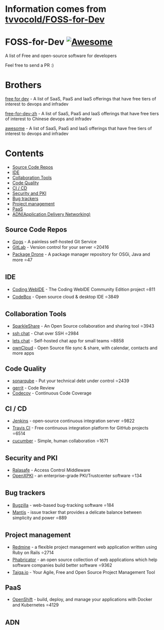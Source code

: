 # Information comes from [tvvocold/FOSS-for-Dev](https://github.com/tvvocold/FOSS-for-Dev)
# FOSS-for-Dev  [![Awesome](https://cdn.rawgit.com/sindresorhus/awesome/d7305f38d29fed78fa85652e3a63e154dd8e8829/media/badge.svg)](https://github.com/sindresorhus/awesome)
A list of Free and open-source software for developers

 
Feel free to send a PR :)
# Brothers
[free for dev](https://github.com/ripienaar/free-for-dev) - A list of SaaS, PaaS and IaaS offerings that have free tiers of interest to devops and infradev

[free-for-dev-zh](https://github.com/qinghuaiorg/free-for-dev-zh) - A list of SaaS, PaaS and IaaS offerings that have free tiers of interest to Chinese devops and infradev

[awesome](https://github.com/sindresorhus/awesome) - A list of SaaS, PaaS and IaaS offerings that have free tiers of interest to devops and infradev


# Contents
   * [Source Code Repos](#source-code-repos)
   * [IDE](#ide)
   * [Collaboration Tools](#collaboration-tools)
   * [Code Quality](#code-quality)
   * [CI / CD](#ci--cd)
   * [Security and PKI](#security-and-pki)
   * [Bug trackers](#bug-trackers)
   * [Project management](#project-management)
   * [PaaS](#paas)
   * [ADN(Application Delivery Networking)](#adn)


## Source Code Repos 

 * [Gogs](https://github.com/gogits/gogs)  - A painless self-hosted Git Service 
 * [GitLab](https://github.com/gitlabhq/gitlabhq) - Version control for your server :star:20416
 * [Package Drone](https://github.com/eclipse/packagedrone) - A package manager repository for OSGi, Java and more :star:47


## IDE 

 * [Coding WebIDE](https://github.com/Coding/WebIDE) - The Coding WebIDE Community Edition project :star:811
 * [CodeBox](https://github.com/CodeboxIDE/codebox) - Open source cloud & desktop IDE :star:3849


## Collaboration Tools

 * [SparkleShare](https://github.com/hbons/SparkleShare) - An Open Source collaboration and sharing tool :star:3943
 * [ssh chat](https://github.com/shazow/ssh-chat) - Chat over SSH  :star:2984
 * [lets chat](https://github.com/sdelements/lets-chat) - Self-hosted chat app for small teams :star:8858
 * [ownCloud](https://owncloud.org) - Open Source file sync & share, with calendar, contacts and more apps

## Code Quality

 * [sonarqube](https://github.com/SonarSource/sonarqube) - Put your technical debt under control :star:2439
 * [gerrit](https://gerrit.googlesource.com/) - Code Review
 * [Codecov](https://codecov.io/) - Continuous Code Coverage


## CI / CD

 * [Jenkins](https://github.com/jenkinsci/jenkins) - open-source continuous integration server :star:9822
 * [Travis CI](https://github.com/travis-ci/travis-ci) - Free continuous integration platform for GitHub projects :star:6514
 * [cucumber](https://github.com/cucumber/cucumber) - Simple, human collaboration  :star:1671


## Security and PKI

 * [Ralasafe](http://sourceforge.net/projects/ralasafe/) - Access Control Middleware
 * [OpenXPKI](https://github.com/openxpki/openxpki) - an enterprise-grade PKI/Trustcenter software :star:134


## Bug trackers

* [Bugzilla](https://github.com/bugzilla/bugzilla) - web-based bug-tracking software :star:184
* [Mantis](https://github.com/mantisbt/mantisbt) - issue tracker that provides a delicate balance between simplicity and power :star:889


## Project management
* [Redmine](https://github.com/redmine/redmine) - a flexible project management web application written using Ruby on Rails :star:2714
* [Phabricator](https://github.com/phacility/phabricator) - an open source collection of web applications which help software companies build better software :star:9362
* [Taiga.io](https://github.com/taigaio) - Your Agile, Free and Open Source Project Management Tool

## PaaS

 * [OpenShift](https://github.com/openshift/origin) - build, deploy, and manage your applications with Docker and Kubernetes :star:4129

## ADN 
  
 

